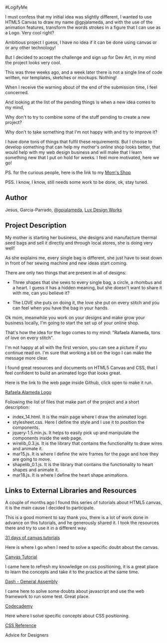 #LogifyMe

I must confess that my initial idea was slightly different, I wanted to use HTML5 Canvas to draw my name @gpjalameda, and with the use of the animation features, transform the words strokes in a figure that I can use as a Logo. Very cool right?

Ambitious project I guess, I have no idea if it can be done using canvas or or any other technology!

But I decided to accept the challenge and sign up for Dev Art, in my mind the project looks very cool.

This was three weeks ago, and a week later there is not a single line of code written, nor templates, sketches or mockups. Nothing!

When I receive the warning about of the end of the submission time, I feel concerned.

And looking at the list of the pending things is when a new idea comes to my mind, 

Why don't to try to combine some of the stuff pending to create a new project?	

Why don't to take something that I'm not happy with and try to improve it?

I have done tons of things that fulfil these requirements. But I choose to develop something that can help my mother's online shop looks better, that would help with my web design business and will make that I learn something new that I put on hold for weeks. I feel more motivated, here we go!

PS. for the curious people, here is the link to my [Mom's Shop](http://es.dawanda.com/shop/rafaelalameda?partnerid=ShopCreated&utm_source=ShopCreated&utm_medium=E-Mail&utm_campaign=ShopCreated&mail_tracking=_mail-es-shop_created-2014-02-11134 "Mom's Shop")

PSS. I know, I know, still needs some work to be done, ok, stay tuned.

## Author

Jesus, Garcia-Parrado, [@gpjalameda](https://twitter.com/GPJAlameda "@gpjalameda"), [Lux Design Works](www.luxdesignworks.com "Lux Design Works")

## Project Description

My mother is starting her business, she designs and manufacture thermal seed bags and sell it directly and through local stores, she is doing very well!

As she explains me, every single bag is different, she just have to seat down in front of her sewing machine and new ideas start coming.

There are only two things that are present in all of designs:

- Three shapes that she sews to every single bag, a circle, a rhombus and a heart. I guess it has a hidden meaning, but she doesn't want to share it with me, can you believe it?

- The LOVE she puts on doing it, the love she put on every stitch and you can feel when you have the bag in your hands.

Ok mom, meanwhile you work on your designs and make grow your business locally, I'm going to start the set up of your online shop.

That's how the idea for the logo comes to my mind: "Rafaela Alameda, tons of love on every stitch".

I'm not happy at all with the first version, you can see a picture if you continue read on. I'm sure that working a bit on the logo I can make the message more clear.

I found great resources and documents on HTML5 Canvas and CSS, that I feel confident to build an animated logo that looks great.

Here is the link to the web page inside Github, click open to make it run.

[Rafaela Alameda Logo](project_code/index_14.html "Rafaela Alameda Logo")

Following the list of files that make part of the project and a short description:

- index_14.html. It is the main page where I draw the animated logo.
- stylesheet.css. Here I define the style and I use it to position the components.
- jquery-1.5.min.js. It helps to easily pick up and manipulate the components inside the web page.
- wirelib_0.3.js. It is the library that contains the functionality to draw wires and animate it.
- mar15.js. It is where I define the wire frames for the page and how they are going to move.
- shapelib_0.1.js. It is the library that contains the functionality to heart shapes and animate it.
- mar18.js. It is where I define the heart shape animations.

## Links to External Libraries and Resources

A couple of months ago I found this series of tutorials about HTML5 canvas, it is the main cause I decided to participate.

This is a good moment to say thank you, there is a lot of work done in advance on this tutorials, and he generously shared it. I took the resources there and try to use it in a different way.

[31 days of canvas tutorials](http://creativejs.com/2011/08/31-days-of-canvas-tutorials/ "31 days of canvas tutorials")

Here is where I go when I need to solve a specific doubt about the canvas.

[Canvas Tutorial](https://developer.mozilla.org/en-US/docs/Web/Guide/HTML/Canvas_tutorial?redirectlocale=en-US&redirectslug=Canvas_tutorial "Canvas Tutorial")

I came here to refresh my knowledge on css positioning, it is a great place to learn the concepts and take it to the practice at the same time.

[Dash - General Assembly](https://dash.generalassemb.ly/ "Dash General Assembly")

I came here to solve some doubts about javascript and use the web framework to run some test. Great place.

[Codecademy](http://www.codecademy.com/ "Codecademy")

Here where I solve specific concepts about CSS positioning.

[CSS Reference](https://developer.mozilla.org/en-US/docs/Web/CSS "CSS Reference")

Advice for Designers

[<Hack Design>](https://hackdesign.org/ "<Hack Design>")

